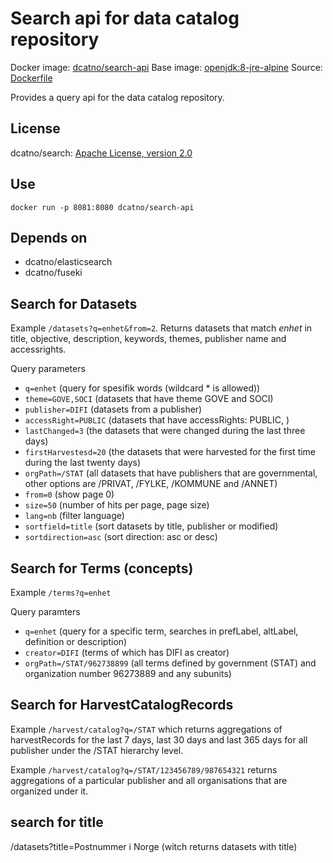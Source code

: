 # Search api for data catalog repository 

Docker image: [dcatno/search-api](https://hub.docker.com/r/dcatno/search-api/)
Base image: [openjdk:8-jre-alpine]()
Source: [Dockerfile](https://github.com/...)

Provides a query api for the data catalog repository.


## License
dcatno/search: [Apache License, version 2.0](http://www.apache.org/licenses/LICENSE-2.0)

## Use

`docker run -p 8081:8080 dcatno/search-api`

## Depends on

  * dcatno/elasticsearch
  * dcatno/fuseki
  
## Search for Datasets

Example `/datasets?q=enhet&from=2`. Returns datasets that match *enhet* in title, objective, description, keywords, themes, publisher name and accessrights.  

Query parameters
- `q=enhet` (query for spesifik words (wildcard * is allowed))
- `theme=GOVE,SOCI` (datasets that have theme GOVE and SOCI)
- `publisher=DIFI` (datasets from a publisher)
- `accessRight=PUBLIC` (datasets that have accessRights: PUBLIC, )
- `lastChanged=3` (the datasets that were changed during the last three days)
- `firstHarvestesd=20` (the datasets that were harvested for the first time during the last twenty days)
- `orgPath=/STAT` (all datasets that have publishers that are governmental, other options are /PRIVAT, /FYLKE, /KOMMUNE and /ANNET)
- `from=0` (show page 0)
- `size=50` (number of hits per page, page size)
- `lang=nb` (filter language)
- `sortfield=title` (sort datasets by title, publisher or modified)
- `sortdirection=asc` (sort direction: asc or desc)

## Search for Terms (concepts)

Example `/terms?q=enhet`

Query paramters
- `q=enhet` (query for a specific term, searches in prefLabel, altLabel, definition or description)
- `creator=DIFI` (terms of which has DIFI as creator)
- `orgPath=/STAT/962738899` (all terms defined by government (STAT) and organization number 96273889 and any subunits)

## Search for HarvestCatalogRecords

Example `/harvest/catalog?q=/STAT` which returns aggregations of harvestRecords for the last 7 days, last 30 days and last 365 days for all publisher under the /STAT hierarchy level.

Example `/harvest/catalog?q=/STAT/123456789/987654321` returns aggregations of a particular publisher and all organisations that are organized under it. 


## search for title
/datasets?title=Postnummer i Norge  (witch returns datasets with title)


